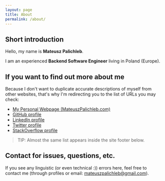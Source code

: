 ```yaml
---
layout: page
title: About
permalink: /about/
---
```


## Short introduction

Hello, my name is **Mateusz Palichleb**. 

I am an experienced **Backend Software Engineer** living in Poland (Europe).

## If you want to find out more about me

Because I don't want to duplicate accurate descriptions of myself from other websites,
that's why I'm redirecting you to the list of URLs you may check:

- <a href="https://mateuszpalichleb.com" target="_blank">My Personal Webpage (MateuszPalichleb.com)</a>
- <a href="https://github.com/koksyn" target="_blank">GitHub profile</a>
- <a href="https://www.linkedin.com/in/mateusz-palichleb/" target="_blank">LinkedIn profile</a>
- <a href="https://twitter.com/m_palichleb" target="_blank">Twitter profile</a>
- <a href="https://stackoverflow.com/users/6806473/mateusz-palichleb" target="_blank">StackOverflow profile</a>

> TIP: Almost the same list appears inside the site footer below.

## Contact for issues, questions, etc.

If you see any linguistic (or even technical :)) errors here,
feel free to contact me (through profiles or email: <a href="mailto:mateuszpalichleb@gmail.com">mateuszpalichleb@gmail.com</a>).